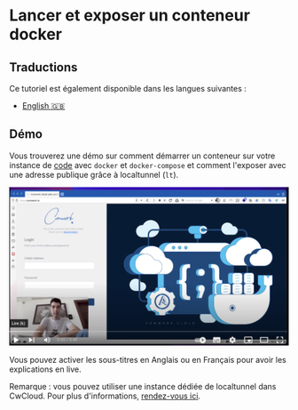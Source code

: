 # Lancer et exposer un conteneur docker

## Traductions

Ce tutoriel est également disponible dans les langues suivantes :
* [English 🇬🇧](../../../code/docker.md)

## Démo

Vous trouverez une démo sur comment démarrer un conteneur sur votre instance de [code](../../../../code.md) avec `docker` et `docker-compose` et comment l'exposer avec une adresse publique grâce à localtunnel (`lt`).

[![code_demo_1](../../../../img/demo_1.png)](https://youtu.be/sHFtiUmpYLI)

Vous pouvez activer les sous-titres en Anglais ou en Français pour avoir les explications en live.

Remarque : vous pouvez utiliser une instance dédiée de localtunnel dans CwCloud. Pour plus d'informations, [rendez-vous ici](../../../../localtunnel.md).
